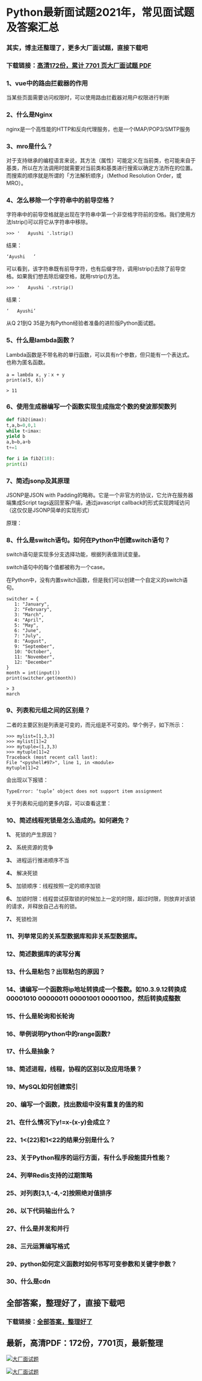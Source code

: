 # Python最新面试题2021年，常见面试题及答案汇总

### 其实，博主还整理了，更多大厂面试题，直接下载吧

### 下载链接：[高清172份，累计 7701 页大厂面试题  PDF](https://github.com/souyunku/DevBooks/blob/master/docs/index.md)



### 1、vue中的路由拦截器的作用

当某些页面需要访问权限时，可以使用路由拦截器对用户权限进行判断


### 2、什么是Nginx

nginx是一个高性能的HTTP和反向代理服务，也是一个IMAP/POP3/SMTP服务


### 3、mro是什么？

对于支持继承的编程语言来说，其方法（属性）可能定义在当前类，也可能来自于基类，所以在方法调用时就需要对当前类和基类进行搜索以确定方法所在的位置。而搜索的顺序就是所谓的「方法解析顺序」（Method Resolution Order，或MRO）。


### 4、怎么移除一个字符串中的前导空格？

字符串中的前导空格就是出现在字符串中第一个非空格字符前的空格。我们使用方法Istrip()可以将它从字符串中移除。

```
>>> '   Ayushi '.lstrip()
```

结果：

```
‘Ayushi   ’
```

可以看到，该字符串既有前导字符，也有后缀字符，调用Istrip()去除了前导空格。如果我们想去除后缀空格，就用rstrip()方法。

```
>>> '   Ayushi '.rstrip()
```

结果：

```
‘   Ayushi’
```

从Q 21到Q 35是为有Python经验者准备的进阶版Python面试题。


### 5、什么是lambda函数？

Lambda函数是不带名称的单行函数，可以具有n个参数，但只能有一个表达式。也称为匿名函数。

```
a = lambda x, y：x + y 
print(a(5, 6))

> 11
```


### 6、使用生成器编写一个函数实现生成指定个数的斐波那契数列

```python
def fib2(imax):
t,a,b=0,0,1
while t<imax:
yield b
a,b=b,a+b
t+=1

for i in fib2(10):
print(i)
```


### 7、简述jsonp及其原理

JSONP是JSON with Padding的略称。它是一个非官方的协议，它允许在服务器端集成Script tags返回至客户端，通过javascript callback的形式实现跨域访问（这仅仅是JSONP简单的实现形式）

原理：








### 8、什么是switch语句。如何在Python中创建switch语句？

switch语句是实现多分支选择功能，根据列表值测试变量。

switch语句中的每个值都被称为一个case。

在Python中，没有内置switch函数，但是我们可以创建一个自定义的switch语句。

```
switcher = {
   1: "January",
   2: "February",
   3: "March",
   4: "April",
   5: "May",
   6: "June",
   7: "July",
   8: "August",
   9: "September",
   10: "October",
   11: "November",
   12: "December"
}
month = int(input())
print(switcher.get(month))

> 3
march
```


### 9、列表和元组之间的区别是？

二者的主要区别是列表是可变的，而元组是不可变的。举个例子，如下所示：

```
>>> mylist=[1,3,3]
>>> mylist[1]=2
>>> mytuple=(1,3,3)
>>> mytuple[1]=2
Traceback (most recent call last):
File "<pyshell#97>", line 1, in <module>
mytuple[1]=2
```

会出现以下报错：

```
TypeError: ‘tuple’ object does not support item assignment
```

关于列表和元组的更多内容，可以查看这里：


### 10、简述线程死锁是怎么造成的。如何避免？

**1、** 死锁的产生原因？

**2、** 系统资源的竞争

**3、** 进程运行推进顺序不当

**4、** 解决死锁

**5、** 加锁顺序：线程按照一定的顺序加锁

**6、** 加锁时限：线程尝试获取锁的时候加上一定的时限，超过时限，则放弃对该锁的请求，并释放自己占有的锁。

**7、** 死锁检测


### 11、列举常见的关系型数据库和非关系型数据库。
### 12、简述数据库的读写分离
### 13、什么是粘包？出现粘包的原因？
### 14、请编写一个函数将ip地址转换成一个整数。如10.3.9.12转换成00001010 00000011 00001001 00001100，然后转换成整数
### 15、什么是轮询和长轮询
### 16、举例说明Python中的range函数?
### 17、什么是抽象？
### 18、简述进程，线程，协程的区别以及应用场景？
### 19、MySQL如何创建索引
### 20、编写一个函数，找出数组中没有重复的值的和
### 21、在什么情况下y!=x-(x-y)会成立？
### 22、1<(22)和1<22的结果分别是什么？
### 23、关于Python程序的运行方面，有什么手段能提升性能？
### 24、列举Redis支持的过期策略
### 25、对列表[3,1,-4,-2]按照绝对值排序
### 26、以下代码输出什么？
### 27、什么是并发和并行
### 28、三元运算编写格式
### 29、python如何定义函数时如何书写可变参数和关键字参数？
### 30、什么是cdn




## 全部答案，整理好了，直接下载吧

### 下载链接：[全部答案，整理好了](https://www.souyunku.com/wp-content/uploads/weixin/githup-weixin-2.png)




## 最新，高清PDF：172份，7701页，最新整理

[![大厂面试题](https://www.souyunku.com/wp-content/uploads/weixin/mst.png "架构师专栏")](https://www.souyunku.com/wp-content/uploads/weixin/githup-weixin.png "架构师专栏")

[![大厂面试题](https://www.souyunku.com/wp-content/uploads/weixin/githup-weixin.png "架构师专栏")](https://www.souyunku.com/wp-content/uploads/weixin/githup-weixin.png "架构师专栏")
